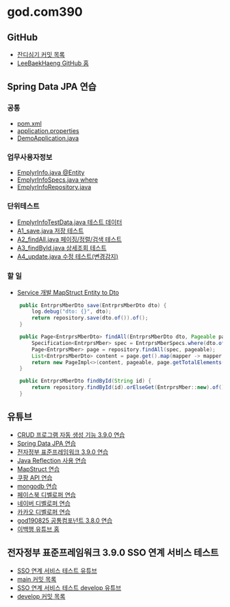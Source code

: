 # god.com390

## GitHub
- [잔디심기 커밋 목록](https://github.com/LeeBaekHaeng/god.com390/commits/main)
- [LeeBaekHaeng GitHub 홈](https://github.com/LeeBaekHaeng)

## Spring Data JPA 연습
### 공통
- [pom.xml](https://github.com/LeeBaekHaeng/god.com390/blob/main/demo/pom.xml)
- [application.properties](https://github.com/LeeBaekHaeng/god.com390/blob/main/demo/src/main/resources/application.properties)
- [DemoApplication.java](https://github.com/LeeBaekHaeng/god.com390/blob/main/demo/src/main/java/com/example/demo/DemoApplication.java)
### 업무사용자정보
- [EmplyrInfo.java @Entity](https://github.com/LeeBaekHaeng/god.com390/blob/main/demo/src/main/java/com/example/demo/entity/EmplyrInfo.java)
- [EmplyrInfoSpecs.java where](https://github.com/LeeBaekHaeng/god.com390/blob/main/demo/src/main/java/com/example/demo/domain/EmplyrInfoSpecs.java)
- [EmplyrInfoRepository.java](https://github.com/LeeBaekHaeng/god.com390/blob/main/demo/src/main/java/com/example/demo/repository/EmplyrInfoRepository.java)
### 단위테스트
- [EmplyrInfoTestData.java 테스트 데이터](https://github.com/LeeBaekHaeng/god.com390/blob/main/demo/src/test/java/com/example/demo/repository/emplyrinforepository/EmplyrInfoTestData.java)
- [A1_save.java 저장 테스트](https://github.com/LeeBaekHaeng/god.com390/blob/main/demo/src/test/java/com/example/demo/repository/emplyrinforepository/A1_save.java)
- [A2_findAll.java 페이징/정렬/검색 테스트](https://github.com/LeeBaekHaeng/god.com390/blob/main/demo/src/test/java/com/example/demo/repository/emplyrinforepository/A2_findAll.java)
- [A3_findById.java 상세조회 테스트](https://github.com/LeeBaekHaeng/god.com390/blob/main/demo/src/test/java/com/example/demo/repository/emplyrinforepository/A3_findById.java)
- [A4_update.java 수정 테스트(변경감지)](https://github.com/LeeBaekHaeng/god.com390/blob/main/demo/src/test/java/com/example/demo/repository/emplyrinforepository/A4_update.java)
### 할 일
- [Service 개발 MapStruct Entity to Dto](https://github.com/LeeBaekHaeng/god.com390/blob/main/demo/src/main/java/com/example/demo/service/EntrprsMberService.java)
```java
	public EntrprsMberDto save(EntrprsMberDto dto) {
		log.debug("dto: {}", dto);
		return repository.save(dto.of()).of();
	}

	public Page<EntrprsMberDto> findAll(EntrprsMberDto dto, Pageable pageable) {
		Specification<EntrprsMber> spec = EntrprsMberSpecs.where(dto.of());
		Page<EntrprsMber> page = repository.findAll(spec, pageable);
		List<EntrprsMberDto> content = page.get().map(mapper -> mapper.of()).collect(Collectors.toList());
		return new PageImpl<>(content, pageable, page.getTotalElements());
	}

	public EntrprsMberDto findById(String id) {
		return repository.findById(id).orElseGet(EntrprsMber::new).of();
	}
```

## 유튜브
- [CRUD 프로그램 자동 생성 기능 3.9.0 연습](https://www.youtube.com/watch?v=8vMMMY0oz4M&list=PL6pSCmAEuNPH1PelbAooiJ6ORCGEamKMq)
- [Spring Data JPA 연습](https://www.youtube.com/watch?v=YKJLc74-RXY&list=PL6pSCmAEuNPGO0n7Xu6Lqn9b_0NvV7qo5)
- [전자정부 표준프레임워크 3.9.0 연습](https://www.youtube.com/watch?v=2iEn9Ff26MQ&list=PL6pSCmAEuNPHCW9KTAi8fgr_H6bGzBHhU)
- [Java Reflection 사용 연습](https://www.youtube.com/watch?v=U97sTiERCy4&list=PL6pSCmAEuNPHE-dN7Ba8tt9aCDeGHpAKc)
- [MapStruct 연습](https://www.youtube.com/watch?v=5AtdIC54Vx4&list=PL6pSCmAEuNPFj6fBdVCt-HOHusPd2QqQD)
- [쿠팡 API 연습](https://www.youtube.com/watch?v=RAnlsDcOLes&list=PL6pSCmAEuNPG2sYcVa0rot--_4uV2A-8u)
- [mongodb 연습](https://www.youtube.com/watch?v=qqQDDYjTKyQ&list=PL6pSCmAEuNPEUqZ3OoMPALxtBNXOuWmJJ)
- [페이스북 디벨로퍼 연습](https://www.youtube.com/watch?v=7aaXIxo8WjM&list=PL6pSCmAEuNPHYhxux32IkN8XYq4RQE6Lh)
- [네이버 디벨로퍼 연습](https://www.youtube.com/watch?v=4Cic6eInFfk&list=PL6pSCmAEuNPHqgZV1oDJop5suKQXVwjlN)
- [카카오 디벨로퍼 연습](https://www.youtube.com/watch?v=pL3iz9gK7s4&list=PL6pSCmAEuNPFvvs8i_TOFElMQVRBM22pq)
- [god190825 공통컴포넌트 3.8.0 연습](https://www.youtube.com/watch?v=RE5Ps3FMu8c&list=PL6pSCmAEuNPFA5fBrKhRLygDCQDifRiRL)
- [이백행 유튜브 홈](https://www.youtube.com/channel/UCMt-NBCvJyDbn495ZvDV0dw/featured)

## 전자정부 표준프레임워크 3.9.0 SSO 연계 서비스 테스트
- [SSO 연계 서비스 테스트 유튜브](https://youtu.be/tOYKnjeax2o?list=PL6pSCmAEuNPHCW9KTAi8fgr_H6bGzBHhU)
- [main 커밋 목록](https://github.com/LeeBaekHaeng/test_2020_12_19_egov_com390_sso/commits/main)
- [SSO 연계 서비스 테스트 develop 유튜브](https://youtu.be/r8_Mk6u4Rw0?list=PL6pSCmAEuNPHCW9KTAi8fgr_H6bGzBHhU)
- [develop 커밋 목록](https://github.com/LeeBaekHaeng/test_2020_12_19_egov_com390_sso/commits/develop)

